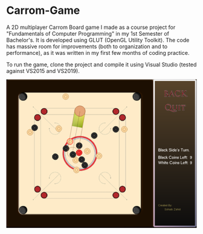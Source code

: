 # Carrom-Game
A 2D multiplayer Carrom Board game I made as a course project for "Fundamentals of Computer Programming" in my 1st Semester of Bachelor's. It is developed using GLUT (OpenGL Utility Toolkit).
The code has massive room for improvements (both to organization and to performance), as it was written in my first few months of coding practice.

To run the game, clone the project and compile it using Visual Studio (tested against VS2015 and VS2019).

![Screenshot of the game](screenshot.png?raw=true "Title")
